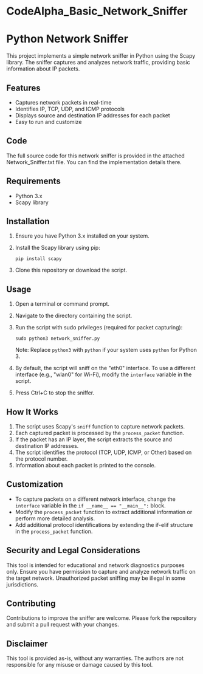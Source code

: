 # CodeAlpha_Basic_Network_Sniffer
# Python Network Sniffer

This project implements a simple network sniffer in Python using the Scapy library. The sniffer captures and analyzes network traffic, providing basic information about IP packets.

## Features

- Captures network packets in real-time
- Identifies IP, TCP, UDP, and ICMP protocols
- Displays source and destination IP addresses for each packet
- Easy to run and customize

## Code
The full source code for this network sniffer is provided in the attached Network_Sniffer.txt file. You can find the implementation details there.

## Requirements

- Python 3.x
- Scapy library

## Installation

1. Ensure you have Python 3.x installed on your system.
2. Install the Scapy library using pip:

   ```
   pip install scapy
   ```

3. Clone this repository or download the script.

## Usage

1. Open a terminal or command prompt.
2. Navigate to the directory containing the script.
3. Run the script with sudo privileges (required for packet capturing):

   ```
   sudo python3 network_sniffer.py
   ```

   Note: Replace `python3` with `python` if your system uses `python` for Python 3.

4. By default, the script will sniff on the "eth0" interface. To use a different interface (e.g., "wlan0" for Wi-Fi), modify the `interface` variable in the script.

5. Press Ctrl+C to stop the sniffer.

## How It Works

1. The script uses Scapy's `sniff` function to capture network packets.
2. Each captured packet is processed by the `process_packet` function.
3. If the packet has an IP layer, the script extracts the source and destination IP addresses.
4. The script identifies the protocol (TCP, UDP, ICMP, or Other) based on the protocol number.
5. Information about each packet is printed to the console.

## Customization

- To capture packets on a different network interface, change the `interface` variable in the `if __name__ == "__main__":` block.
- Modify the `process_packet` function to extract additional information or perform more detailed analysis.
- Add additional protocol identifications by extending the if-elif structure in the `process_packet` function.

## Security and Legal Considerations

This tool is intended for educational and network diagnostics purposes only. Ensure you have permission to capture and analyze network traffic on the target network. Unauthorized packet sniffing may be illegal in some jurisdictions.

## Contributing

Contributions to improve the sniffer are welcome. Please fork the repository and submit a pull request with your changes.

## Disclaimer

This tool is provided as-is, without any warranties. The authors are not responsible for any misuse or damage caused by this tool.
